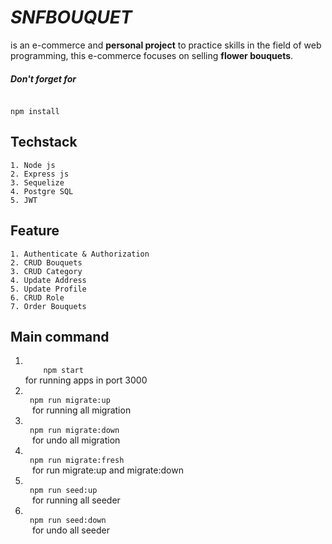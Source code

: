 # *SNFBOUQUET*

is an e-commerce and __personal project__ to practice skills in the field of web programming, this e-commerce focuses on selling __flower bouquets__.

##### Don't forget for
<code>
npm install
</code>

## Techstack
    1. Node js
    2. Express js
    3. Sequelize
    4. Postgre SQL
    5. JWT

## Feature
    1. Authenticate & Authorization
    2. CRUD Bouquets
    3. CRUD Category
    4. Update Address
    5. Update Profile
    6. CRUD Role
    7. Order Bouquets

## Main command
1.  <code>
        npm start 
    </code> for running apps in port 3000
2. <code>
    npm run migrate:up
    </code> for running all migration 
3. <code>
    npm run migrate:down
    </code> for undo all migration 
4. <code>
    npm run migrate:fresh
    </code> for run migrate:up and migrate:down 
5. <code>
    npm run seed:up
    </code> for running all seeder
6. <code>
    npm run seed:down
    </code> for undo all seeder
     
